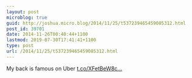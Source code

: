 ```yaml
---
layout: post
microblog: true
guid: http://joshua.micro.blog/2014/11/25/t537239465459085312.html
post_id: 39701
date: 2014-11-26T00:40:44+1100
lastmod: 2019-07-30T17:41:41+1100
type: post
url: /2014/11/25/t537239465459085312.html
---
```

My back is famous on Uber [t.co/XFetBeW8c...](http://t.co/XFetBeW8cb)
